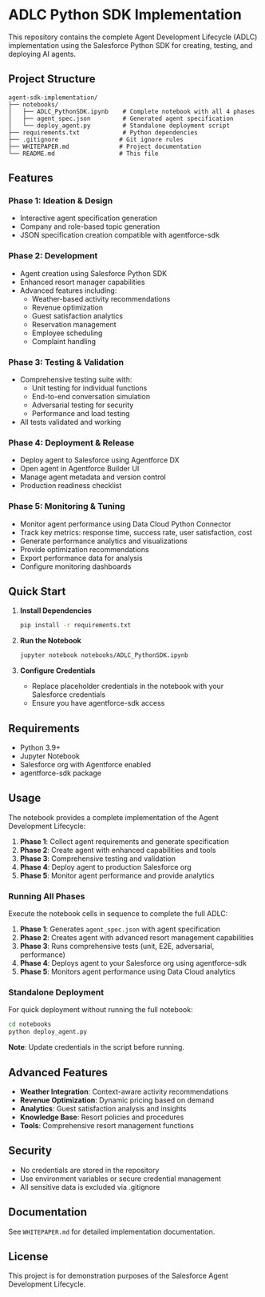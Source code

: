 # ADLC Python SDK Implementation

This repository contains the complete Agent Development Lifecycle (ADLC) implementation using the Salesforce Python SDK for creating, testing, and deploying AI agents.

## Project Structure

```
agent-sdk-implementation/
├── notebooks/
│   ├── ADLC_PythonSDK.ipynb    # Complete notebook with all 4 phases
│   ├── agent_spec.json         # Generated agent specification
│   └── deploy_agent.py         # Standalone deployment script
├── requirements.txt            # Python dependencies
├── .gitignore                 # Git ignore rules
├── WHITEPAPER.md              # Project documentation
└── README.md                  # This file
```

## Features

### Phase 1: Ideation & Design
- Interactive agent specification generation
- Company and role-based topic generation
- JSON specification creation compatible with agentforce-sdk

### Phase 2: Development
- Agent creation using Salesforce Python SDK
- Enhanced resort manager capabilities
- Advanced features including:
  - Weather-based activity recommendations
  - Revenue optimization
  - Guest satisfaction analytics
  - Reservation management
  - Employee scheduling
  - Complaint handling

### Phase 3: Testing & Validation
- Comprehensive testing suite with:
  - Unit testing for individual functions
  - End-to-end conversation simulation
  - Adversarial testing for security
  - Performance and load testing
- All tests validated and working

### Phase 4: Deployment & Release
- Deploy agent to Salesforce using Agentforce DX
- Open agent in Agentforce Builder UI
- Manage agent metadata and version control
- Production readiness checklist

### Phase 5: Monitoring & Tuning
- Monitor agent performance using Data Cloud Python Connector
- Track key metrics: response time, success rate, user satisfaction, cost
- Generate performance analytics and visualizations
- Provide optimization recommendations
- Export performance data for analysis
- Configure monitoring dashboards

## Quick Start

1. **Install Dependencies**
   ```bash
   pip install -r requirements.txt
   ```

2. **Run the Notebook**
   ```bash
   jupyter notebook notebooks/ADLC_PythonSDK.ipynb
   ```

3. **Configure Credentials**
   - Replace placeholder credentials in the notebook with your Salesforce credentials
   - Ensure you have agentforce-sdk access

## Requirements

- Python 3.9+
- Jupyter Notebook
- Salesforce org with Agentforce enabled
- agentforce-sdk package

## Usage

The notebook provides a complete implementation of the Agent Development Lifecycle:

1. **Phase 1**: Collect agent requirements and generate specification
2. **Phase 2**: Create agent with enhanced capabilities and tools
3. **Phase 3**: Comprehensive testing and validation
4. **Phase 4**: Deploy agent to production Salesforce org
5. **Phase 5**: Monitor agent performance and provide analytics

### Running All Phases

Execute the notebook cells in sequence to complete the full ADLC:

1. **Phase 1**: Generates `agent_spec.json` with agent specification
2. **Phase 2**: Creates agent with advanced resort management capabilities
3. **Phase 3**: Runs comprehensive tests (unit, E2E, adversarial, performance)
4. **Phase 4**: Deploys agent to your Salesforce org using agentforce-sdk
5. **Phase 5**: Monitors agent performance using Data Cloud analytics

### Standalone Deployment

For quick deployment without running the full notebook:

```bash
cd notebooks
python deploy_agent.py
```

**Note**: Update credentials in the script before running.

## Advanced Features

- **Weather Integration**: Context-aware activity recommendations
- **Revenue Optimization**: Dynamic pricing based on demand
- **Analytics**: Guest satisfaction analysis and insights
- **Knowledge Base**: Resort policies and procedures
- **Tools**: Comprehensive resort management functions

## Security

- No credentials are stored in the repository
- Use environment variables or secure credential management
- All sensitive data is excluded via .gitignore

## Documentation

See `WHITEPAPER.md` for detailed implementation documentation.

## License

This project is for demonstration purposes of the Salesforce Agent Development Lifecycle.